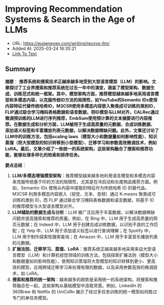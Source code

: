 # Improving Recommendation Systems & Search in the Age of LLMs
- URL: https://eugeneyan.com/writing/recsys-llm/
- Added At: 2025-03-24 16:35:21
- [Link To Text](2025-03-24-improving-recommendation-systems-&-search-in-the-age-of-llms_raw.md)

## Summary
**摘要**：
**推荐系统和搜索技术正越来越多地受到大型语言模型（LLM）的影响。文章探讨了工业界搜索和推荐系统在过去一年中的演变，涵盖了模型架构、数据生成、训练范式和统一框架。其中，模型架构方面，推荐模型越来越多地采用语言模型和多模态内容，以克服传统ID方法的局限性，如YouTube的Semantic IDs使用内容特征代替传统哈希ID，M3CSR使用多模态内容嵌入聚类成可训练的类别ID，FLIP通过联合学习掩码表格数据和语言数据，将ID模型与LLM对齐，CALRec通过微调预训练的LLM进行序列推荐，EmbSum使用预计算的文本摘要进行内容推荐。在数据生成和分析方面，LLM被用于生成高质量的元数据、合成训练数据、添加语义标签和丰富播放列表元数据，以解决数据稀缺问题。此外，文章还讨论了LLM中的训练方法，包括scaling laws（模型大小和数据量如何影响性能）、知识蒸馏（将大型模型的知识转移到小型模型）、迁移学习和参数高效微调技术，例如LoRA。最后，文章介绍了一些统一的系统架构，这些架构融合了搜索和推荐功能，能够处理多样化的检索和排序任务。**

**要点总结**：
1.  **LLM/多模态增强模型架构**：推荐模型越来越多地利用语言模型和多模态内容来克服传统基于ID的方法的局限性，尤其是在冷启动和长尾物品推荐方面。例如，Semantic IDs 使用从内容中提取的特征作为传统哈希 ID 的替代品，M3CSR 利用多模态内容嵌入（视觉、文本、音频）通过 K-means 聚类成可训练的类别 ID，而 FLIP 通过联合学习掩码表格数据和语言数据，将基于 ID 的推荐模型与大型语言模型对齐。
2.  **LLM辅助的数据生成与分析**：LLM 被广泛应用于丰富数据，以解决数据稀缺问题并提高搜索和推荐的质量。例如，在 Bing 中，LLM 用于生成高质量的网页元数据；在 Indeed 中，LLM 用于创建合成训练数据，以识别不良的工作匹配；在 Yelp 中，LLM 用于添加语义标签以进行查询理解；在 Spotify 中，LLM 用于制作探索性搜索查询；在 Amazon 中，LLM 用于丰富音乐播放列表的元数据。
3.  **扩展法则、迁移学习、蒸馏、LoRA**：推荐系统正越来越多地采用来自大型语言模型（LLM）和计算机视觉领域的训练方法，包括探索扩展法则（模型大小和数据量如何影响性能），使用知识蒸馏将大型模型的知识转移到更小、更高效的模型，应用跨域迁移学习来处理有限的数据，以及采用参数高效的微调技术，如 LoRA。
4.  **搜索和推荐的统一架构**：越来越多的趋势是采用统一的系统架构，将搜索和推荐融合在一起，这些架构从基础模型中汲取灵感。例如，LinkedIn 的 360Brew 和 Netflix 的 UniCoRn 展示了经过多任务训练的统一模型如何胜过专门的单任务模型。

